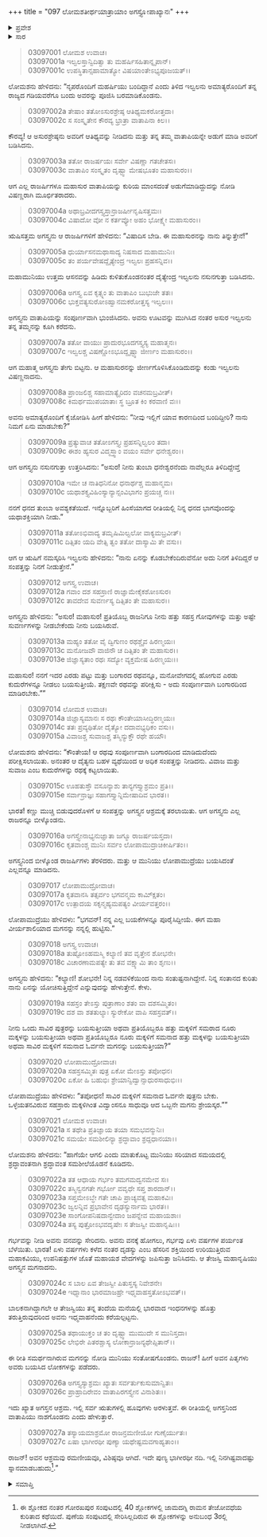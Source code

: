 +++
title = "097 ಲೋಮಶತೀರ್ಥಯಾತ್ರಾಯಾಂ ಅಗಸ್ತ್ಯೋಪಾಖ್ಯಾನಃ"
+++

<details><summary>ಪ್ರವೇಶ</summary>


।।   ಓಂ ಓಂ ನಮೋ ನಾರಾಯಣಾಯ।।   ಶ್ರೀ ವೇದವ್ಯಾಸಾಯ ನಮಃ ।।

ಶ್ರೀ ಕೃಷ್ಣದ್ವೈಪಾಯನ ವೇದವ್ಯಾಸ ವಿರಚಿತ  

**ಶ್ರೀ ಮಹಾಭಾರತ**

**ಆರಣ್ಯಕ ಪರ್ವ**

**ತೀರ್ಥಯಾತ್ರಾ ಪರ್ವ**

**ಅಧ್ಯಾಯ 97**

</details>


<details><summary>ಸಾರ</summary>

ತಮ್ಮ ವಾತಾಪಿಯನ್ನು ಜೀರ್ಣಿಸಿಕೊಂಡ ಅಗಸ್ತ್ಯನಲ್ಲಿ ಇಲ್ವಲನು ಬಂದ ಕಾರಣವನ್ನು ಕೇಳಿಕೊಳ್ಳುವುದು (1-8). ಅಗಸ್ತ್ಯನು ಇಲ್ವಲನಿಂದ ತನಗೂ ಮತ್ತು ಜೊತೆಯಲ್ಲಿ ಬಂದಿರುವ ರಾಜರಿಗೂ ಧನವನ್ನು ಪಡೆದು ಲೋಪಾಮುದ್ರೆಯಲ್ಲಿಗೆ ಮರಳಿದುದು (9-16). ಅಗಸ್ತ್ಯನಿಗೆ ಲೋಪಾಮುದ್ರೆಯಲ್ಲಿ ದೃಢಸ್ಯು ಎಂಬ ಮಗನ ಜನನ (17-27).

</details>


> 03097001 ಲೋಮಶ ಉವಾಚ।  
03097001a ಇಲ್ವಲಸ್ತಾನ್ವಿದಿತ್ವಾ ತು ಮಹರ್ಷಿಸಹಿತಾನ್ನೃಪಾನ್।  
03097001c ಉಪಸ್ಥಿತಾನ್ಸಹಾಮಾತ್ಯೋ ವಿಷಯಾಂತೇಽಭ್ಯಪೂಜಯತ್।।

ಲೋಮಶನು ಹೇಳಿದನು: “ನೃಪರೊಂದಿಗೆ ಮಹರ್ಷಿಯು ಬಂದಿದ್ದಾನೆ ಎಂದು ತಿಳಿದ ಇಲ್ವಲನು ಅಮಾತ್ಯರೊಂದಿಗೆ ತನ್ನ ರಾಜ್ಯದ ಗಡಿಯವರೆಗೂ ಬಂದು ಅವರನ್ನು ಪೂಜಿಸಿ ಬರಮಾಡಿಕೊಂಡನು.

> 03097002a ತೇಷಾಂ ತತೋಽಸುರಶ್ರೇಷ್ಠ ಆತಿಥ್ಯಮಕರೋತ್ತದಾ।  
03097002c ಸ ಸಂಸ್ಕೃತೇನ ಕೌರವ್ಯ ಭ್ರಾತ್ರಾ ವಾತಾಪಿನಾ ಕಿಲ।।

ಕೌರವ್ಯ! ಆ ಅಸುರಶ್ರೇಷ್ಠನು ಅವರಿಗೆ ಆತಿಥ್ಯವನ್ನು ನೀಡಿದನು ಮತ್ತು ತನ್ನ ತಮ್ಮ ವಾತಾಪಿಯನ್ನೇ ಅಡುಗೆ ಮಾಡಿ ಅವರಿಗೆ ಬಡಿಸಿದನು.

> 03097003a ತತೋ ರಾಜರ್ಷಯಃ ಸರ್ವೇ ವಿಷಣ್ಣಾ ಗತಚೇತಸಃ।   
03097003c ವಾತಾಪಿಂ ಸಂಸ್ಕೃತಂ ದೃಷ್ಟ್ವಾ ಮೇಷಭೂತಂ ಮಹಾಸುರಂ।।

ಆಗ ಎಲ್ಲ ರಾಜರ್ಷಿಗಳೂ ಮಹಾಸುರ ವಾತಾಪಿಯನ್ನು ಕುರಿಯ ಮಾಂಸದಂತೆ ಅಡುಗೆಮಾಡಿದ್ದುದನ್ನು ನೋಡಿ ವಿಷಣ್ಣರಾಗಿ ಮೂರ್ಛಿತರಾದರು.

> 03097004a ಅಥಾಬ್ರವೀದಗಸ್ತ್ಯಸ್ತಾನ್ರಾಜರ್ಷೀನೃಷಿಸತ್ತಮಃ।  
03097004c ವಿಷಾದೋ ವೋ ನ ಕರ್ತವ್ಯೋ ಅಹಂ ಭೋಕ್ಷ್ಯೇ ಮಹಾಸುರಂ।।

ಋಷಿಸತ್ತಮ ಅಗಸ್ತ್ಯನು ಆ ರಾಜರ್ಷಿಗಳಿಗೆ ಹೇಳಿದನು: “ವಿಷಾದಿಸ ಬೇಡಿ. ಈ ಮಹಾಸುರನನ್ನು ನಾನು ತಿನ್ನುತ್ತೇನೆ!”

> 03097005a ಧುರ್ಯಾಸನಮಥಾಸಾದ್ಯ ನಿಷಸಾದ ಮಹಾಮುನಿಃ।  
03097005c ತಂ ಪರ್ಯವೇಷದ್ದೈತ್ಯೇಂದ್ರ ಇಲ್ವಲಃ ಪ್ರಹಸನ್ನಿವ।।

ಮಹಾಮುನಿಯು ಉತ್ತಮ ಆಸನವನ್ನು ಹಿಡಿದು ಕುಳಿತುಕೊಂಡನಂತರ ದೈತ್ಯೇಂದ್ರ ಇಲ್ವಲನು ನಸುನಗುತ್ತಾ ಬಡಿಸಿದನು.

> 03097006a ಅಗಸ್ತ್ಯ ಏವ ಕೃತ್ಸ್ನಂ ತು ವಾತಾಪಿಂ ಬುಭುಜೇ ತತಃ।  
03097006c ಭುಕ್ತವತ್ಯಸುರೋಽಹ್ವಾನಮಕರೋತ್ತಸ್ಯ ಇಲ್ವಲಃ।।

ಅಗಸ್ತ್ಯನು ವಾತಾಪಿಯನ್ನು ಸಂಪೂರ್ಣವಾಗಿ ಭುಂಜಿಸಿದನು. ಅವನು ಊಟವನ್ನು ಮುಗಿಸಿದ ನಂತರ ಅಸುರ ಇಲ್ವಲನು ತನ್ನ ತಮ್ಮನನ್ನು ಕೂಗಿ ಕರೆದನು.

> 03097007a ತತೋ ವಾಯುಃ ಪ್ರಾದುರಭೂದಗಸ್ತ್ಯಸ್ಯ ಮಹಾತ್ಮನಃ।  
03097007c ಇಲ್ವಲಶ್ಚ ವಿಷಣ್ಣೋಽಭೂದ್ದೃಷ್ಟ್ವಾ ಜೀರ್ಣಂ ಮಹಾಸುರಂ।।

ಆಗ ಮಹಾತ್ಮ ಅಗಸ್ತ್ಯನು ತೇಗು ಬಿಟ್ಟನು. ಆ ಮಹಾಸುರನನ್ನು ಜೀರ್ಣಗೊಳಿಸಿಕೊಂಡಿದುದನ್ನು ಕಂಡು ಇಲ್ವಲನು ವಿಷಣ್ಣನಾದನು.

> 03097008a ಪ್ರಾಂಜಲಿಶ್ಚ ಸಹಾಮಾತ್ಯೈರಿದಂ ವಚನಮಬ್ರವೀತ್।  
03097008c ಕಿಮರ್ಥಮುಪಯಾತಾಃ ಸ್ಥ ಬ್ರೂತ ಕಿಂ ಕರವಾಣಿ ವಃ।।

ಅವನು ಅಮಾತ್ಯರೊಂದಿಗೆ ಕೈಜೋಡಿಸಿ ಹೀಗೆ ಹೇಳಿದನು: “ನೀವು ಇಲ್ಲಿಗೆ ಯಾವ ಕಾರಣದಿಂದ ಬಂದಿದ್ದೀರಿ? ನಾನು ನಿಮಗೆ ಏನು ಮಾಡಬೇಕು?”

> 03097009a ಪ್ರತ್ಯುವಾಚ ತತೋಽಗಸ್ತ್ಯಃ ಪ್ರಹಸನ್ನಿಲ್ವಲಂ ತದಾ।  
03097009c ಈಶಂ ಹ್ಯಸುರ ವಿದ್ಮಸ್ತ್ವಾಂ ವಯಂ ಸರ್ವೇ ಧನೇಶ್ವರಂ।।

ಆಗ ಅಗಸ್ತ್ಯನು ನಸುನಗುತ್ತಾ ಉತ್ತರಿಸಿದನು: “ಅಸುರ! ನೀನು ತುಂಬಾ ಧನೇಶ್ವರನೆಂದು ನಾವೆಲ್ಲರೂ ತಿಳಿದಿದ್ದೇವ್ತೆ

> 03097010a ಇಮೇ ಚ ನಾತಿಧನಿನೋ ಧನಾರ್ಥಶ್ಚ ಮಹಾನ್ಮಮ।  
03097010c ಯಥಾಶಕ್ತ್ಯವಿಹಿಂಸ್ಯಾನ್ಯಾನ್ಸಂವಿಭಾಗಂ ಪ್ರಯಚ್ಚ ನಃ।।

ನನಗೆ ಧನದ ತುಂಬಾ ಅವಶ್ಯಕತೆಯಿದೆ. ಇನ್ನೊಬ್ಬರಿಗೆ ಹಿಂಸೆಯಾಗದ ರೀತಿಯಲ್ಲಿ ನಿನ್ನ ಧನದ ಭಾಗವೊಂದನ್ನು ಯಥಾಶಕ್ತಿಯಾಗಿ ನೀಡು.”

> 03097011a ತತೋಽಭಿವಾದ್ಯ ತಮೃಷಿಮಿಲ್ವಲೋ ವಾಕ್ಯಮಬ್ರವೀತ್।  
03097011c ದಿತ್ಸಿತಂ ಯದಿ ವೇತ್ಸಿ ತ್ವಂ ತತೋ ದಾಸ್ಯಾಮಿ ತೇ ವಸು।।

ಆಗ ಆ ಋಷಿಗೆ ನಮಸ್ಕರಿಸಿ ಇಲ್ವಲನು ಹೇಳಿದನು: “ನಾನು ಏನನ್ನು ಕೊಡಬೇಕೆಂದಿರುವೆನೋ ಅದು ನಿನಗೆ ತಿಳಿದಿದ್ದರೆ ಆ ಸಂಪತ್ತನ್ನು ನಿನಗೆ ನೀಡುತ್ತೇನೆ.”

> 03097012 ಅಗಸ್ತ್ಯ ಉವಾಚ।  
03097012a ಗವಾಂ ದಶ ಸಹಸ್ರಾಣಿ ರಾಜ್ಞಾಮೇಕೈಕಶೋಽಸುರ।  
03097012c ತಾವದೇವ ಸುವರ್ಣಸ್ಯ ದಿತ್ಸಿತಂ ತೇ ಮಹಾಸುರ।।

ಅಗಸ್ತ್ಯನು ಹೇಳಿದನು: “ಅಸುರ! ಮಹಾಸುರ! ಪ್ರತಿಯೊಬ್ಬ ರಾಜನಿಗೂ ನೀನು ಹತ್ತು ಸಹಸ್ರ ಗೋವುಗಳನ್ನು ಮತ್ತು ಅಷ್ಟೇ ಸುವರ್ಣಗಳನ್ನು ನೀಡಬೇಕೆಂದು ನೀನು ಬಯಸಿರುವೆ.

> 03097013a ಮಹ್ಯಂ ತತೋ ವೈ ದ್ವಿಗುಣಂ ರಥಶ್ಚೈವ ಹಿರಣ್ಮಯಃ।  
03097013c ಮನೋಜವೌ ವಾಜಿನೌ ಚ ದಿತ್ಸಿತಂ ತೇ ಮಹಾಸುರ।।  
03097013e ಜಿಜ್ಞಾಸ್ಯತಾಂ ರಥಃ ಸದ್ಯೋ ವ್ಯಕ್ತಮೇಷ ಹಿರಣ್ಮಯಃ।।

ಮಹಾಸುರ! ನನಗೆ ಇದರ ಎರಡು ಪಟ್ಟು ಮತ್ತು ಬಂಗಾರದ ರಥವನ್ನೂ, ಮನೋವೇಗದಲ್ಲಿ ಹೋಗುವ ಎರಡು ಕುದುರೆಗಳನ್ನೂ  ನೀಡಲು ಬಯಸುತ್ತೀಯೆ. ತಕ್ಷಣವೇ ರಥವನ್ನು ಪರೀಕ್ಷಿಸು - ಅದು ಸಂಪೂರ್ಣವಾಗಿ ಬಂಗಾರದಿಂದ ಮಾಡಿರಬೇಕು.””

> 03097014 ಲೋಮಶ ಉವಾಚ।  
03097014a ಜಿಜ್ಞಾಸ್ಯಮಾನಃ ಸ ರಥಃ ಕೌಂತೇಯಾಸೀದ್ಧಿರಣ್ಮಯಃ।   
03097014c ತತಃ ಪ್ರವ್ಯಥಿತೋ ದೈತ್ಯೋ ದದಾವಭ್ಯಧಿಕಂ ವಸು।।  
03097015a ವಿವಾಜಶ್ಚ ಸುವಾಜಶ್ಚ ತಸ್ಮಿನ್ಯುಕ್ತೌ ರಥೇ ಹಯೌ।

ಲೋಮಶನು ಹೇಳಿದನು: “ಕೌಂತೇಯ! ಆ ರಥವು ಸಂಪೂರ್ಣವಾಗಿ ಬಂಗಾರದಿಂದ ಮಾಡಿದುದೆಂದು ಪರೀಕ್ಷಿಸಲಾಯಿತು. ಅನಂತರ ಆ ದೈತ್ಯನು ಬಹಳ ವ್ಯಥೆಯಿಂದ ಆ ಅಧಿಕ ಸಂಪತ್ತನ್ನು ನೀಡಿದನು. ವಿವಾಜ ಮತ್ತು ಸುವಾಜ ಎಂಬ ಕುದುರೆಗಳನ್ನು ರಥಕ್ಕೆ ಕಟ್ಟಲಾಯಿತು.

> 03097015c ಊಹತುಸ್ತೌ ವಸೂನ್ಯಾಶು ತಾನ್ಯಗಸ್ತ್ಯಾಶ್ರಮಂ ಪ್ರತಿ।।   
03097015e ಸರ್ವಾನ್ರಾಜ್ಞಃ ಸಹಾಗಸ್ತ್ಯಾನ್ನಿಮೇಷಾದಿವ ಭಾರತ।।

ಭಾರತ! ಕಣ್ಣು ಮುಚ್ಚಿ ಬಿಡುವುದರೊಳಗೆ ಆ ಸಂಪತ್ತನ್ನು ಅಗಸ್ತ್ಯನ ಆಶ್ರಮಕ್ಕೆ ತರಲಾಯಿತು. ಆಗ ಅಗಸ್ತ್ಯನು ಎಲ್ಲ ರಾಜರನ್ನೂ ಬೀಳ್ಕೊಂಡನು.

> 03097016a ಅಗಸ್ತ್ಯೇನಾಭ್ಯನುಜ್ಞಾತಾ ಜಗ್ಮೂ ರಾಜರ್ಷಯಸ್ತದಾ।  
03097016c ಕೃತವಾಂಶ್ಚ ಮುನಿಃ ಸರ್ವಂ ಲೋಪಾಮುದ್ರಾಚಿಕೀರ್ಷಿತಂ।।

ಅಗಸ್ತ್ಯನಿಂದ ಬೀಳ್ಕೊಂಡ ರಾಜರ್ಷಿಗಳು ತೆರಳಿದರು. ಮತ್ತು ಆ ಮುನಿಯು ಲೋಪಾಮುದ್ರೆಯು ಬಯಸಿದಂತೆ ಎಲ್ಲವನ್ನೂ ಮಾಡಿದನು.

> 03097017 ಲೋಪಾಮುದ್ರೋವಾಚ।  
03097017a ಕೃತವಾನಸಿ ತತ್ಸರ್ವಂ ಭಗವನ್ಮಮ ಕಾಮ್ಕ್ಷಿತಂ।   
03097017c ಉತ್ಪಾದಯ ಸಕೃನ್ಮಹ್ಯಮಪತ್ಯಂ ವೀರ್ಯವತ್ತರಂ।।

ಲೋಪಾಮುದ್ರೆಯು ಹೇಳಿದಳು: “ಭಗವನ್! ನನ್ನ ಎಲ್ಲ ಬಯಕೆಗಳನ್ನೂ ಪೂರೈಸಿದ್ದೀಯೆ. ಈಗ ಮಹಾ ವೀರ್ಯಶಾಲಿಯಾದ ಮಗನನ್ನು ನನ್ನಲ್ಲಿ ಹುಟ್ಟಿಸು.”

> 03097018 ಅಗಸ್ತ್ಯ ಉವಾಚ।  
03097018a ತುಷ್ಟೋಽಹಮಸ್ಮಿ ಕಲ್ಯಾಣಿ ತವ ವೃತ್ತೇನ ಶೋಭನೇ।  
03097018c ವಿಚಾರಣಾಮಪತ್ಯೇ ತು ತವ ವಕ್ಷ್ಯಾಮಿ ತಾಂ ಶೃಣು।।

ಅಗಸ್ತ್ಯನು ಹೇಳಿದನು: “ಕಲ್ಯಾಣಿ! ಶೋಭನೇ! ನಿನ್ನ ನಡವಳಿಕೆಯಿಂದ ನಾನು ಸಂತುಷ್ಟನಾಗಿದ್ದೇನೆ. ನಿನ್ನ ಸಂತಾನದ ಕುರಿತು ನಾನು ಏನನ್ನು ಯೋಚಿಸುತ್ತಿದ್ದೇನೆ ಎನ್ನುವುದನ್ನು ಹೇಳುತ್ತೇನೆ. ಕೇಳು.

> 03097019a ಸಹಸ್ರಂ ತೇಽಸ್ತು ಪುತ್ರಾಣಾಂ ಶತಂ ವಾ ದಶಸಮ್ಮಿತಂ।   
03097019c ದಶ ವಾ ಶತತುಲ್ಯಾಃ ಸ್ಯುರೇಕೋ ವಾಪಿ ಸಹಸ್ರವತ್।।

ನೀನು ಒಂದು ಸಾವಿರ ಪುತ್ರರನ್ನು ಬಯಸುತ್ತೀಯಾ ಅಥವಾ ಪ್ರತಿಯೊಬ್ಬರೂ ಹತ್ತು ಮಕ್ಕಳಿಗೆ ಸಮರಾದ ನೂರು ಮಕ್ಕಳನ್ನು ಬಯಸುತ್ತೀಯಾ ಅಥವಾ ಪ್ರತಿಯೊಬ್ಬರೂ ನೂರು ಮಕ್ಕಳಿಗೆ ಸಮನಾದ ಹತ್ತು ಮಕ್ಕಳನ್ನು ಬಯಸುತ್ತೀಯಾ ಅಥವಾ ಸಾವಿರ ಮಕ್ಕಳಿಗೆ ಸಮನಾದ ಓರ್ವನೇ ಮಗನನ್ನು ಬಯಸುತ್ತೀಯಾ?”

> 03097020 ಲೋಪಾಮುದ್ರೋವಾಚ।  
03097020a ಸಹಸ್ರಸಮ್ಮಿತಃ ಪುತ್ರ ಏಕೋ ಮೇಽಸ್ತು ತಪೋಧನ।  
03097020c ಏಕೋ ಹಿ ಬಹುಭಿಃ ಶ್ರೇಯಾನ್ವಿದ್ವಾನ್ಸಾಧುರಸಾಧುಭಿಃ।।

ಲೋಪಾಮುದ್ರೆಯು ಹೇಳಿದಳು: “ತಪೋಧನ! ಸಾವಿರ ಮಕ್ಕಳಿಗೆ ಸಮನಾದ ಓರ್ವನೇ ಪುತ್ರನು ಬೇಕು. ಒಳ್ಳೆಯತನವಿರುವ ಸಹಸ್ರಾರು ಮಕ್ಕಳಿಗಿಂತ ವಿದ್ವಾಂಸನೂ ಸಾಧುವೂ ಆದ ಒಬ್ಬನೇ ಮಗನು ಶ್ರೇಯಸ್ಕರ.””

> 03097021 ಲೋಮಶ ಉವಾಚ।  
03097021a ಸ ತಥೇತಿ ಪ್ರತಿಜ್ಞಾಯ ತಯಾ ಸಮಭವನ್ಮುನಿಃ।  
03097021c ಸಮಯೇ ಸಮಶೀಲಿನ್ಯಾ ಶ್ರದ್ಧಾವಾಂ ಶ್ರದ್ದಧಾನಯಾ।।

ಲೋಮಶನು ಹೇಳಿದನು: “ಹಾಗೆಯೇ ಆಗಲಿ ಎಂದು ಮಾತುಕೊಟ್ಟ ಮುನಿಯು ಸರಿಯಾದ ಸಮಯದಲ್ಲಿ ಶ್ರದ್ಧಾವಂತನಾಗಿ ಶ್ರದ್ಧಾವಂತ ಸಮಶೀಲೆಯೊಡನೆ ಕೂಡಿದನು.

> 03097022a ತತ ಆಧಾಯ ಗರ್ಭಂ ತಮಗಮದ್ವನಮೇವ ಸಃ।  
03097022c ತಸ್ಮಿನ್ವನಗತೇ ಗರ್ಭೋ ವವೃಧೇ ಸಪ್ತ ಶಾರದಾನ್।।  
03097023a ಸಪ್ತಮೇಽಬ್ಧೇ ಗತೇ ಚಾಪಿ ಪ್ರಾಚ್ಯವತ್ಸ ಮಹಾಕವಿಃ।  
03097023c ಜ್ವಲನ್ನಿವ ಪ್ರಭಾವೇನ ದೃಢಸ್ಯುರ್ನಾಮ ಭಾರತ।।  
03097023e ಸಾಂಗೋಪನಿಷದಾನ್ವೇದಾಂ ಜಪನ್ನೇವ ಮಹಾಯಶಾಃ।  
03097024a ತಸ್ಯ ಪುತ್ರೋಽಭವದೃಷೇಃ ಸ ತೇಜಸ್ವೀ ಮಹಾನೃಷಿಃ।।

ಗರ್ಭವನ್ನು ನೀಡಿ ಅವನು ವನವನ್ನು ಸೇರಿದನು. ಅವನು ವನಕ್ಕೆ ಹೋಗಲು, ಗರ್ಭವು ಏಳು ವರ್ಷಗಳ ಪರ್ಯಂತ ಬೆಳೆಯಿತು. ಭಾರತ! ಏಳು ವರ್ಷಗಳು ಕಳೆದ ನಂತರ ದೃಡಸ್ಯು ಎಂಬ ಹೆಸರಿನ ಶಕ್ತಿಯಿಂದ ಉರಿಯುತ್ತಿರುವ ಮಹಾಕವಿಯು, ಉಪನಿಷತ್ತುಗಳ ಜೊತೆ ಮಹಾಯಶ ವೇದಗಳನ್ನು ಜಪಿಸುತ್ತಾ ಜನಿಸಿದನು. ಆ ತೇಜಸ್ವಿ ಮಹಾನೃಷಿಯು ಅಗಸ್ತ್ಯನ ಮಗನಾದನು.

> 03097024c ಸ ಬಾಲ ಏವ ತೇಜಸ್ವೀ ಪಿತುಸ್ತಸ್ಯ ನಿವೇಶನೇ।  
03097024e ಇಧ್ಮಾನಾಂ ಭಾರಮಾಜಹ್ರೇ ಇಧ್ಮವಾಹಸ್ತತೋಽಭವತ್।।

ಬಾಲಕನಾಗಿದ್ದಾಗಲೇ ಆ ತೇಜಸ್ವಿಯು ತನ್ನ ತಂದೆಯ ಮನೆಯಲ್ಲಿ ಭಾರವಾದ ಇಂಧನಗಳನ್ನು ಹೊತ್ತು ತರುತ್ತಿರುವುದರಿಂದ ಅವನು ಇಧ್ಮವಾಹನೆಂದು ಕರೆಯಲ್ಪಟ್ಟನು.

> 03097025a ತಥಾಯುಕ್ತಂ ಚ ತಂ ದೃಷ್ಟ್ವಾ ಮುಮುದೇ ಸ ಮುನಿಸ್ತದಾ।   
03097025c ಲೇಭಿರೇ ಪಿತರಶ್ಚಾಸ್ಯ ಲೋಕಾನ್ರಾಜನ್ಯಥೇಪ್ಸಿತಾನ್।।

ಈ ರೀತಿ ಸಮರ್ಥನಾಗಿರುವ ಮಗನನ್ನು ನೋಡಿ ಮುನಿಯು ಸಂತೋಷಗೊಂಡನು. ರಾಜನ್! ಹೀಗೆ ಅವನ ಪಿತೃಗಳು ಅವರು ಬಯಸಿದ ಲೋಕಗಳನ್ನು ಪಡೆದರು.

> 03097026a ಅಗಸ್ತ್ಯಸ್ಯಾಶ್ರಮಃ ಖ್ಯಾತಃ ಸರ್ವರ್ತುಕುಸುಮಾನ್ವಿತಃ।  
03097026c ಪ್ರಾಹ್ರಾದಿರೇವಂ ವಾತಾಪಿರಗಸ್ತ್ಯೇನ ವಿನಾಶಿತಃ।।

ಇದು ಖ್ಯಾತ ಅಗಸ್ತನ ಆಶ್ರಮ. ಇಲ್ಲಿ ಸರ್ವ ಋತುಗಳಲ್ಲಿ ಹೂವುಗಳು ಅರಳುತ್ತವೆ. ಈ ರೀತಿಯಲ್ಲಿ ಅಗಸ್ತನಿಂದ ವಾತಾಪಿಯು ನಾಶಗೊಂಡನು ಎಂದು ಹೇಳುತ್ತಾರೆ.

> 03097027a ತಸ್ಯಾಯಮಾಶ್ರಮೋ ರಾಜನ್ರಮಣೀಯೋ ಗುಣೈರ್ಯುತಃ।  
03097027c ಏಷಾ ಭಾಗೀರಥೀ ಪುಣ್ಯಾ ಯಥೇಷ್ಟಮವಗಾಹ್ಯತಾಂ।।

ರಾಜನ್! ಅವನ ಆಶ್ರಮವು ರಮಣೀಯವೂ, ವಿಶಿಷ್ಠವೂ ಆಗಿದೆ. ಇದೇ ಪುಣ್ಯ ಭಾಗೀರಥೀ ನದಿ. ಇಲ್ಲಿ ನಿನಗಿಷ್ಟವಾದಷ್ಟು ಸ್ನಾನಮಾಡಬಹುದು[^1].”

<details><summary>ಸಮಾಪ್ತಿ</summary>

ಇತಿ ಶ್ರೀ ಮಹಾಭಾರತೇ ಆರಣ್ಯಕಪರ್ವಣಿ ತೀರ್ಥಯಾತ್ರಾಪರ್ವಣಿ ಲೋಮಶತೀರ್ಥಯಾತ್ರಾಯಾಂ ಅಗಸ್ತ್ಯೋಪಾಖ್ಯಾನೇ ಸಪ್ತನವತಿತಮೋಽಧ್ಯಾಯಃ।  
ಇದು ಮಹಾಭಾರತದ ಆರಣ್ಯಕಪರ್ವದಲ್ಲಿ ತೀರ್ಥಯಾತ್ರಾಪರ್ವದಲ್ಲಿ ಲೋಮಶತೀರ್ಥಯಾತ್ರೆಯಲ್ಲಿ ಅಗಸ್ತ್ಯೋಪಾಖ್ಯಾನದಲ್ಲಿ ತೊಂಭತ್ತೇಳನೆಯ ಅಧ್ಯಾಯವು.

</details>

[^1]: ಈ ಶ್ಲೋಕದ ನಂತರ ಗೋರಖಪುರ ಸಂಪುಟದಲ್ಲಿ 40 ಶ್ಲೋಕಗಳಲ್ಲಿ ಜಾಮದಗ್ನಿ ರಾಮನ ತೇಜೋವಧೆಯ ಕುರಿತಾದ ಕಥೆಯಿದೆ. ಪುಣೆಯ ಸಂಪುಟದಲ್ಲಿ ಸೇರಿಸಿಲ್ಲದಿರುವ ಈ ಶ್ಲೋಕಗಳನ್ನು ಅನುಬಂಧ 3ರಲ್ಲಿ ನೀಡಲಾಗಿದೆ.

